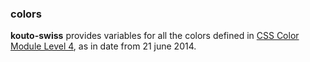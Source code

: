 ### colors

**kouto-swiss** provides variables for all the colors defined in [CSS Color Module Level 4](http://dev.w3.org/csswg/css-color/), as in date from 21 june 2014.
